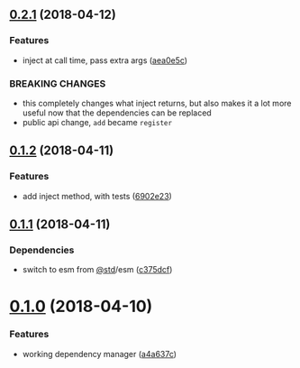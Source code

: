 <a name="0.2.1"></a>
## [0.2.1](https://github.com/w33ble/carafe/compare/v0.1.2...v0.2.1) (2018-04-12)

### Features

* inject at call time, pass extra args ([aea0e5c](https://github.com/w33ble/carafe/commit/aea0e5c))

### BREAKING CHANGES

* this completely changes what inject returns, but also makes it a lot more useful now that the dependencies can be replaced
* public api change, `add` became `register`



<a name="0.1.2"></a>
## [0.1.2](https://github.com/w33ble/carafe/compare/v0.1.1...v0.1.2) (2018-04-11)


### Features

* add inject method, with tests ([6902e23](https://github.com/w33ble/carafe/commit/6902e23))



<a name="0.1.1"></a>
## [0.1.1](https://github.com/w33ble/carafe/compare/v0.1.0...v0.1.1) (2018-04-11)


### Dependencies

* switch to esm from [@std](https://github.com/std)/esm ([c375dcf](https://github.com/w33ble/carafe/commit/c375dcf))



<a name="0.1.0"></a>
# [0.1.0](https://github.com/w33ble/carafe/compare/a4a637c...v0.1.0) (2018-04-10)


### Features

* working dependency manager ([a4a637c](https://github.com/w33ble/carafe/commit/a4a637c))



